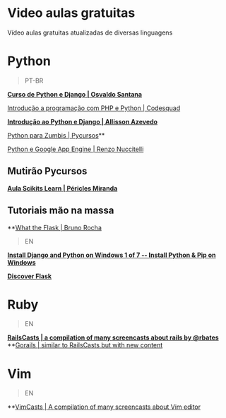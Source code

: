 Video aulas gratuitas
=====================

Vídeo aulas gratuitas atualizadas de diversas linguagens

Python
======

> PT-BR

**[Curso de Python e Django | Osvaldo Santana](https://osantana.me/curso-de-python-e-django/)**

[Introdução a programação com PHP e Python | Codesquad](http://code-squad.com/curso/logica-programacao/avulso)

**[Introdução ao Python e Django | Allisson Azevedo](http://www.youtube.com/watch?v=ZJKNbgq_lhg)**

[Python para Zumbis | Pycursos](http://www.youtube.com/channel/UCripRddD4BnaMcU833ExuwA)**

[Python e Google App Engine | Renzo Nuccitelli](https://www.youtube.com/watch?v=9ptewqAEjNc&list=UUGjx62365UJ8XTWU_5GZC-g)


Mutirão Pycursos
----------------

**[Aula Scikits Learn | Péricles Miranda](https://www.youtube.com/watch?v=P5wEXwJqkVI)**


Tutoriais mão na massa
----------------------

**[What the Flask | Bruno Rocha](http://brunorocha.org/python/flask/what-the-flask-serie-de-6-artigos-tutorial-para-aprender-desenvolvimento-web-com-python-e-flask.html)


> EN

**[Install Django and Python on Windows 1 of 7 -- Install Python & Pip on Windows](http://www.youtube.com/watch?v=QhevHKBy7Hc&list=UUWEHue8kksIaktO8KTTN_zg)**

**[Discover Flask](https://github.com/realpython/discover-flask)**

Ruby
====

> EN

**[RailsCasts | a compilation of many screencasts about rails by @rbates](http://railscasts.com)**
**[Gorails | similar to RailsCasts but with new content](https://gorails.com/)

Vim
===

> EN

**[VimCasts | A compilation of many screencasts about Vim editor](http://vimcasts.org/)



